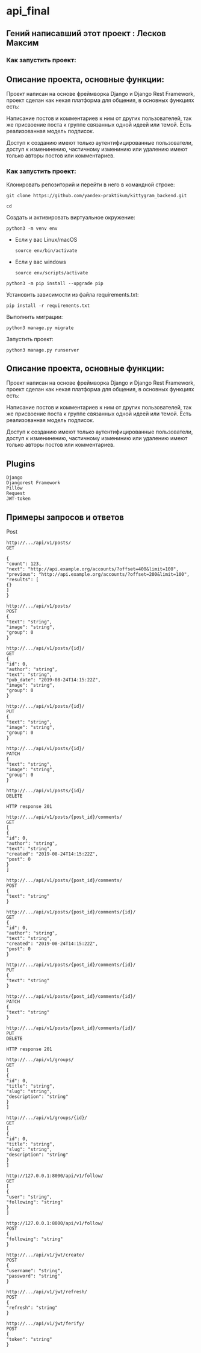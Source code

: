 # api_final
## Гений написавший этот проект : Лесков Максим
### Как запустить проект:

## Описание проекта, основные функции:

Проект написан на основе фреймворка Django и Django Rest Framework, проект сделан как некая платформа для общения, в основных функциях есть:

Написание постов и комментариев к ним от других пользователей, так же присвоение поста к группе связанных одной идеей или темой. Есть реализованная модель подписок.

Доступ к созданию имеют только аутентифицированные пользователи, доступ к изменинению, частичному изменинию или удалению  имеют только авторы постов или комментариев.

### Как запустить проект:
Клонировать репозиторий и перейти в него в командной строке:

```
git clone https://github.com/yandex-praktikum/kittygram_backend.git
```

```
cd 
```

Cоздать и активировать виртуальное окружение:

```
python3 -m venv env
```

* Если у вас Linux/macOS

    ```
    source env/bin/activate
    ```

* Если у вас windows

    ```
    source env/scripts/activate
    ```

```
python3 -m pip install --upgrade pip
```

Установить зависимости из файла requirements.txt:

```
pip install -r requirements.txt
```

Выполнить миграции:

```
python3 manage.py migrate
```

Запустить проект:

```
python3 manage.py runserver
```

## Описание проекта, основные функции:

Проект написан на основе фреймворка Django и Django Rest Framework, проект сделан как некая платформа для общения, в основных функциях есть:

Написание постов и комментариев к ним от других пользователей, так же присвоение поста к группе связанных одной идеей или темой. Есть реализованная модель подписок.

Доступ к созданию имеют только аутентифицированные пользователи, доступ к изменинению, частичному изменинию или удалению  имеют только авторы постов или комментариев.


## Plugins

```
Django
Djangorest Framework
Pillow
Request
JWT-token
```

## Примеры запросов и ответов
Post
```
http://.../api/v1/posts/
GET

{
"count": 123,
"next": "http://api.example.org/accounts/?offset=400&limit=100",
"previous": "http://api.example.org/accounts/?offset=200&limit=100",
"results": [
{}
]
}
```

```
http://.../api/v1/posts/
POST
{
"text": "string",
"image": "string",
"group": 0
}
```

```
http://.../api/v1/posts/{id}/
GET
{
"id": 0,
"author": "string",
"text": "string",
"pub_date": "2019-08-24T14:15:22Z",
"image": "string",
"group": 0
}
```
```
http://.../api/v1/posts/{id}/
PUT
{
"text": "string",
"image": "string",
"group": 0
}
```
```
http://.../api/v1/posts/{id}/
PATCH
{
"text": "string",
"image": "string",
"group": 0
}
```
```
http://.../api/v1/posts/{id}/
DELETE

HTTP response 201
```

```
http://.../api/v1/posts/{post_id}/comments/
GET
[
{
"id": 0,
"author": "string",
"text": "string",
"created": "2019-08-24T14:15:22Z",
"post": 0
}
]
```
```
http://.../api/v1/posts/{post_id}/comments/
POST
{
"text": "string"
}
```
```
http://.../api/v1/posts/{post_id}/comments/{id}/
GET
{
"id": 0,
"author": "string",
"text": "string",
"created": "2019-08-24T14:15:22Z",
"post": 0
}
```
```
http://.../api/v1/posts/{post_id}/comments/{id}/
PUT
{
"text": "string"
}
```
```
http://.../api/v1/posts/{post_id}/comments/{id}/
PATCH
{
"text": "string"
}
```
```
http://.../api/v1/posts/{post_id}/comments/{id}/
PUT
DELETE

HTTP response 201
```
```
http://.../api/v1/groups/
GET
[
{
"id": 0,
"title": "string",
"slug": "string",
"description": "string"
}
]
```
```
http://.../api/v1/groups/{id}/
GET
[
{
"id": 0,
"title": "string",
"slug": "string",
"description": "string"
}
]
```
```
http://127.0.0.1:8000/api/v1/follow/
GET
[
{
"user": "string",
"following": "string"
}
]
```
```
http://127.0.0.1:8000/api/v1/follow/
POST
{
"following": "string"
}
```
```
http://.../api/v1/jwt/create/
POST
{
"username": "string",
"password": "string"
}
```
```
http://.../api/v1/jwt/refresh/
POST
{
"refresh": "string"
}
```
```
http://.../api/v1/jwt/ferify/
POST
{
"token": "string"
}
```

